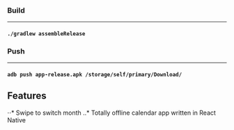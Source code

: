 ### Build
------

#### `./gradlew assembleRelease`

### Push
------

#### `adb push app-release.apk /storage/self/primary/Download/`

## Features
⋅⋅* Swipe to switch month
..* Totally offline calendar app written in React Native


